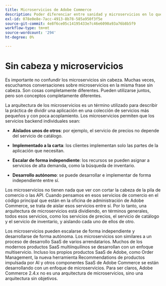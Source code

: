 ```yaml
---
title: Microservicios de Adobe Commerce
description: Poder diferenciar entre sanidad y microservicios en lo que se refiere a Adobe Commerce.
exl-id: 078e0e8e-7acc-4913-8b78-585a950f3f5e
source-git-commit: 4e8f6ce05c14195433e7c46e6090a93a76b8b5f9
workflow-type: tm+mt
source-wordcount: '294'
ht-degree: 0%

---
```


# Sin cabeza y microservicios

Es importante no confundir los microservicios sin cabeza. Muchas veces, escuchamos conversaciones sobre microservicios en la misma frase sin cabeza. Son cosas completamente diferentes. Pueden utilizarse juntos, pero son conceptos completamente diferentes.

La arquitectura de los microservicios es un término utilizado para describir la práctica de dividir una aplicación en una colección de servicios más pequeños y con poca acoplamiento. Los microservicios permiten que los servicios backend individuales sean:

- **Aislados unos de otros**: por ejemplo, el servicio de precios no depende del servicio de catálogo.

- **Implementado a la carta**: los clientes implementan solo las partes de la aplicación que necesitan.

- **Escalar de forma independiente**: los recursos se pueden asignar a servicios de alta demanda, como la búsqueda de inventario.

- **Desarrollo autónomo**: se puede desarrollar e implementar de forma independiente entre sí.

Los microservicios no tienen nada que ver con cortar la cabeza de la pila de comercio o las API. Cuando pensamos en esos servicios de comercio en el código principal que están en la oficina de administración de Adobe Commerce, se trata de aislar esos servicios entre sí. Por lo tanto, una arquitectura de microservicios está dividiendo, en términos generales, todos esos servicios, como los servicios de precios, el servicio de catálogo y el servicio de inventario, y aislando cada uno de ellos de otro.

Los microservicios pueden escalarse de forma independiente y desarrollarse de forma autónoma. Los microservicios son similares a un proceso de desarrollo SaaS de varios arrendatarios. Muchos de los modernos productos SaaS multiinquilinos se desarrollan con un enfoque multiservicio. Incluso los propios productos SaaS de Adobe, como Order Management, la nueva herramienta Recommendations de productos impulsada por AI y otros componentes SaaS de Adobe Commerce se están desarrollando con un enfoque de microservicios. Para ser claros, Adobe Commerce 2.4.x no es una arquitectura de microservicios, sino una arquitectura sin objetivos.
